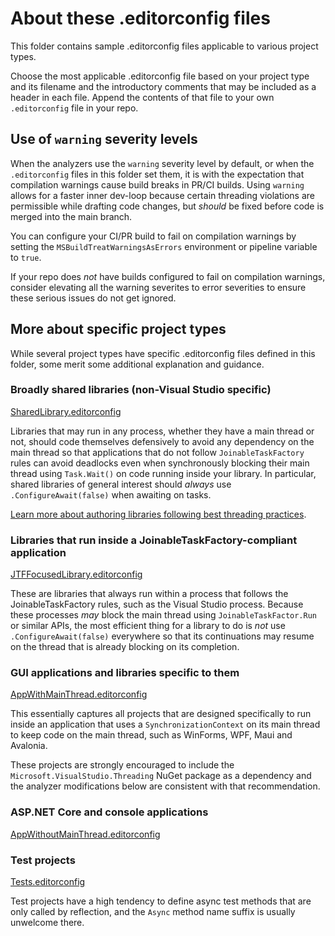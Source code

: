 # About these .editorconfig files

This folder contains sample .editorconfig files applicable to various project types.

Choose the most applicable .editorconfig file based on your project type and its filename and the introductory comments that may be included as a header in each file.
Append the contents of that file to your own `.editorconfig` file in your repo.

## Use of `warning` severity levels

When the analyzers use the `warning` severity level by default, or when the `.editorconfig` files in this folder set them, it is with the expectation that compilation warnings cause build breaks in PR/CI builds.
Using `warning` allows for a faster inner dev-loop because certain threading violations are permissible while drafting code changes, but _should_ be fixed before code is merged into the main branch.

You can configure your CI/PR build to fail on compilation warnings by setting the `MSBuildTreatWarningsAsErrors` environment or pipeline variable to `true`.

If your repo does _not_ have builds configured to fail on compilation warnings, consider elevating all the warning severites to error severities to ensure these serious issues do not get ignored.

## More about specific project types

While several project types have specific .editorconfig files defined in this folder, some merit some additional explanation and guidance.

### Broadly shared libraries (non-Visual Studio specific)

[SharedLibrary.editorconfig](SharedLibrary.editorconfig)

Libraries that may run in any process, whether they have a main thread or not, should code themselves defensively to avoid any dependency on the main thread so that applications that do not follow `JoinableTaskFactory` rules can avoid deadlocks even when synchronously blocking their main thread using `Task.Wait()` on code running inside your library.
In particular, shared libraries of general interest should _always_ use `.ConfigureAwait(false)` when awaiting on tasks.

[Learn more about authoring libraries following best threading practices](https://microsoft.github.io/vs-threading/docs/library_with_jtf.md).

### Libraries that run inside a JoinableTaskFactory-compliant application

[JTFFocusedLibrary.editorconfig](JTFFocusedLibrary.editorconfig)

These are libraries that always run within a process that follows the JoinableTaskFactory rules, such as the Visual Studio process.
Because these processes _may_ block the main thread using `JoinableTaskFactor.Run` or similar APIs, the most efficient thing for a library to do is _not_ use `.ConfigureAwait(false)` everywhere so that its continuations may resume on the thread that is already blocking on its completion.

### GUI applications and libraries specific to them

[AppWithMainThread.editorconfig](AppWithMainThread.editorconfig)

This essentially captures all projects that are designed specifically to run inside an application that uses a `SynchronizationContext` on its main thread to keep code on the main thread, such as WinForms, WPF, Maui and Avalonia.

These projects are strongly encouraged to include the `Microsoft.VisualStudio.Threading` NuGet package as a dependency and the analyzer modifications below are consistent with that recommendation.

### ASP.NET Core and console applications

[AppWithoutMainThread.editorconfig](AppWithoutMainThread.editorconfig)

### Test projects

[Tests.editorconfig](Tests.editorconfig)

Test projects have a high tendency to define async test methods that are only called by reflection, and the `Async` method name suffix is usually unwelcome there.
